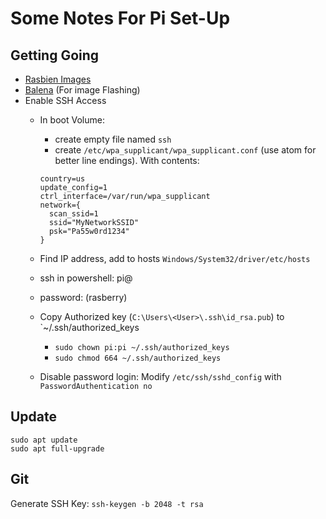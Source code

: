 # Some Notes For Pi Set-Up

## Getting Going
 * [Rasbien Images](https://www.raspberrypi.com/software/operating-systems/)
 * [Balena](https://www.balena.io/etcher/) (For image Flashing)
 * Enable SSH Access
   * In boot Volume:
     * create empty file named `ssh`
     * create `/etc/wpa_supplicant/wpa_supplicant.conf` (use atom for better line endings). With contents:
     
      ```
      country=us
      update_config=1
      ctrl_interface=/var/run/wpa_supplicant
      network={
        scan_ssid=1
        ssid="MyNetworkSSID"
        psk="Pa55w0rd1234"
      }
      ```
    * Find IP address, add <newHost> to hosts `Windows/System32/driver/etc/hosts`
    * ssh in powershell: pi@<newHost> 
    * password: (rasberry)
    * Copy Authorized key (`C:\Users\<User>\.ssh\id_rsa.pub`) to `~/.ssh/authorized_keys
      * `sudo chown pi:pi ~/.ssh/authorized_keys`
      * `sudo chmod 664 ~/.ssh/authorized_keys`
    * Disable password login: Modify `/etc/ssh/sshd_config` with `PasswordAuthentication no`

  
## Update   

```
sudo apt update
sudo apt full-upgrade
```
  
## Git
Generate SSH Key: `ssh-keygen -b 2048 -t rsa`
